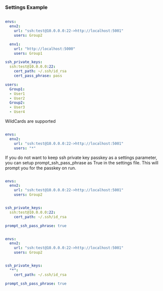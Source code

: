 

### Settings Example

```yaml

envs:
  env2:
    url: "ssh:test@10.0.0.0:22->http://localhost:5001"
    users: Group2

  env1:
    url: "http://localhost:5000"
    users: Group1

ssh_private_keys:
  ssh:test@10.0.0.0:22:
    cert_path: ~/.ssh/id_rsa
    cert_pass_phrase: pass

users:
  Group1:
  - User1
  - User2
  Group2:
  - User3
  - User4

```

WildCards are supported

```yaml

envs:
  env2:
    url: "ssh:test@10.0.0.0:22->http://localhost:5001"
    users: "*"

```


If you do not want to keep ssh private key passkey as a settings parameter, you can setup prompt_ssh_pass_phrase as True in the settings file. This will prompt you for the passkey on run.

```yaml

envs:
  env2:
    url: "ssh:test@10.0.0.0:22->http://localhost:5001"
    users: Group2


ssh_private_keys:
  ssh:test@10.0.0.0:22:
    cert_path: ~/.ssh/id_rsa

prompt_ssh_pass_phrase: true

```


```yaml

envs:
  env2:
    url: "ssh:test@10.0.0.0:22->http://localhost:5001"
    users: Group2


ssh_private_keys:
  "*":
    cert_path: ~/.ssh/id_rsa

prompt_ssh_pass_phrase: true

```